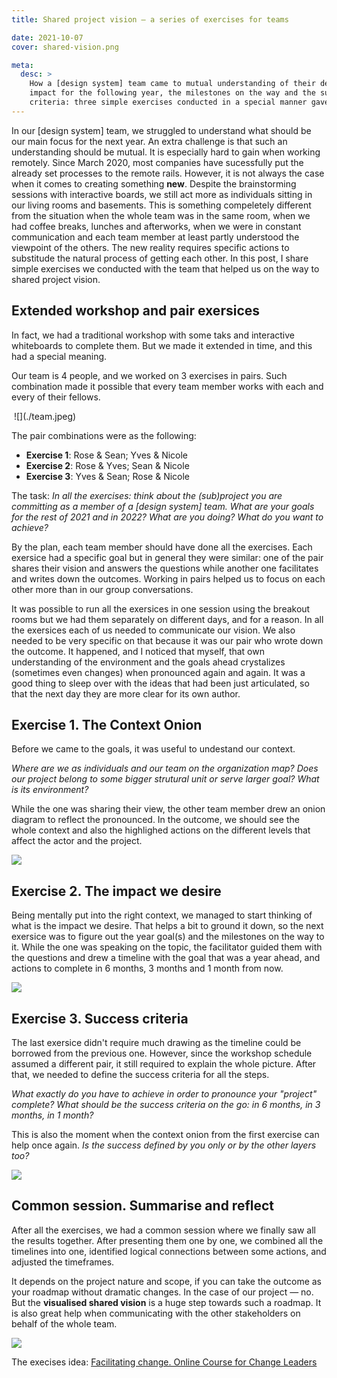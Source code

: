 ```yaml
---
title: Shared project vision — a series of exercises for teams

date: 2021-10-07
cover: shared-vision.png

meta:
  desc: >
    How a [design system] team came to mutual understanding of their desired
    impact for the following year, the milestones on the way and the success
    criteria: three simple exercises conducted in a special manner gave us the outcome.
---
```


<div data-excerpt>

In our [design system] team, we struggled to understand what should be our main focus
for the next year. An extra challenge is that such an understanding should be mutual.
It is especially hard to gain when working remotely. Since March 2020, most companies have sucessfully put the already set processes to the remote rails. However, it is not always
the case when it comes to creating something **new**. Despite the brainstorming sessions
with interactive boards, we still act more as individuals sitting in our living rooms and basements. This is something compeletely different from the situation when the whole team
was in the same room, when we had coffee breaks, lunches and afterworks, when we were in
constant communication and each team member at least partly understood the viewpoint of
the others. The new reality requires specific actions to substitude the natural process
of getting each other. In this post, I share simple exercises we conducted with the team
that helped us on the way to shared project vision.

</div>

## Extended workshop and pair exersices

In fact, we had a traditional workshop with some taks and interactive whiteboards
to complete them. But we made it extended in time, and this had a special meaning.

Our team is 4 people, and we worked on 3 exercises in pairs. Such combination made it
possible that every team member works with each and every of their fellows.

<Image caption="Image source: https://www.africanbusinessreview.co.za/the-best-outdoor-team-building-activities.html">
![](./team.jpeg)
</Image>

The pair combinations were as the following:

- **Exercise 1**: Rose & Sean; Yves & Nicole
- **Exercise 2**: Rose & Yves; Sean & Nicole
- **Exercise 3**: Yves & Sean; Rose & Nicole

The task: _In all the exercises: think about the (sub)project you are committing as a member of a [design system] team. What are your goals for the rest of 2021 and in 2022? What are you doing? What do you want to achieve?_

By the plan, each team member should have done all the exercises. Each exersice had a specific goal but in general they were similar: one of the pair shares their vision and
answers the questions while another one facilitates and writes down the outcomes.
Working in pairs helped us to focus on each other more than in our group conversations.

It was possible to run all the exersices in one session using the breakout rooms but we
had them separately on different days, and for a reason. In all the exersices each of us needed to communicate our vision. We also needed to be very specific on that because it was our pair who wrote down the outcome. It happened, and I noticed that myself, that own
understanding of the environment and the goals ahead crystalizes (sometimes even changes) when pronounced again and again. It was a good thing to sleep over with the ideas that had been just articulated, so that the next day they are more clear for its own author.

## Exercise 1. The Context Onion

Before we came to the goals, it was useful to undestand our context.

_Where are we as
individuals and our team on the organization map? Does our project belong to some
bigger strutural unit or serve larger goal? What is its environment?_

While the one was sharing their view, the other team member drew an onion diagram to reflect
the pronounced. In the outcome, we should see the whole context and also the highlighed
actions on the different levels that affect the actor and the project.

![](./context-onion.png)

## Exercise 2. The impact we desire

Being mentally put into the right context, we managed to start thinking of what is the
impact we desire. That helps a bit to ground it down, so the next exersice was to
figure out the year goal(s) and the milestones on the way to it. While the one was
speaking on the topic, the facilitator guided them with the questions and drew a timeline with the goal that was a year ahead, and actions to complete in 6 months, 3 months and 1 month from now.

![](./the-impact.png)

## Exercise 3. Success criteria

The last exersice didn't require much drawing as the timeline could be borrowed from the previous one. However, since the workshop schedule assumed a different pair, it still required to explain the whole picture. After that, we needed to define the success criteria
for all the steps.

_What exactly do you have to achieve in order to pronounce your "project" complete? What should be the success criteria on the go: in 6 months, in 3 months, in 1 month?_

This is also the moment when the context onion from the first exercise can help once again. _Is the success defined by you only or by the other layers too?_

![](./success-criteria.png)

## Common session. Summarise and reflect

After all the exercises, we had a common session where we finally saw all the results together. After presenting them one by one, we combined all the timelines into one, identified logical connections between some actions, and adjusted the timeframes.

It depends on the project nature and scope, if you can take the outcome as your roadmap without dramatic changes. In the case of our project — no. But the **visualised shared vision** is a huge step towards such a roadmap. It is also great help when communicating with the other stakeholders on behalf of the whole team.

![](./shared-vision.png)

The execises idea: [Facilitating change. Online Course for Change Leaders](https://medium.com/facilitating-change-2021)
